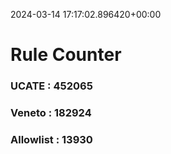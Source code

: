 2024-03-14 17:17:02.896420+00:00
# Rule Counter 
 ### UCATE : 452065

 ### Veneto : 182924

 ### Allowlist : 13930